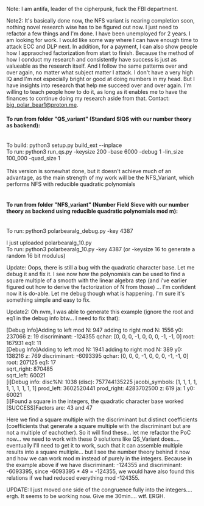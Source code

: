 Note: I am antifa, leader of the cipherpunk, fuck the FBI department. 

Note2: It's basically done now, the NFS variant is nearing completion soon, nothing novel research wise has to be figured out now. I just need to refactor a few things and I'm done.
I have been unemployed for 2 years. I am looking for work. I would like some way where I can have enough time to attack ECC and DLP next. In addition, for a payment, I can also show people how I appraoched factorization from start to finish. Because the method of how I conduct my research and consistently have success is just as valueable as the research itself. And I follow the same patterns over and over again, no matter what subject matter I attack. I don't have a very high IQ and I'm not especially bright or good at doing numbers in my head. But I have insights into research that help me succeed over and over again. I'm willing to teach people how to do it, as long as it enables me to have the finances to continue doing my research aside from that. Contact: big_polar_bear1@proton.me.

#### To run from folder "QS_variant" (Standard SIQS with our number theory as backend):</br></br>
To build: python3 setup.py build_ext --inplace</br>
To run: python3 run_qs.py -keysize 200 -base 6000 -debug 1 -lin_size 100_000 -quad_size 1</br></br>
This version is somewhat done, but it doesn't achieve much of an advantage, as the main strength of my work will be the NFS_Variant, which performs NFS with reducible quadratic polynomials<br><br>
#### To run from folder "NFS_variant" (Number Field Sieve with our number theory as backend using reducible quadratic polynomials mod m):</br></br>
To run: python3 polarbearalg_debug.py -key 4387 

I just uploaded polarbearalg_10.py</br>
To run: python3 polarbearalg_10.py -key 4387  (or -keysize 16 to generate a random 16 bit modulus)</br>

Update: Oops, there is still a bug with the quadratic character base. Let me debug it and fix it. I see now how the polynomials can be used to find a square multiple of a smooth with the linear algebra step (and i've earlier figured out how to derive the factorization of N from those) ... I'm confident now it is do-able. Let me debug though what is happening. I'm sure it's something simple and easy to fix.

Update2: Oh nvm, I was able to generate this example (ignore the root and eq1 in the debug info btw... I need to fix that): 

[Debug Info]Adding to left mod N: 947 adding to right mod N: 1556 y0: 237066 z: 19 discriminant: -124355 qchar: [0, 0, 0, -1, 0, 0, 0, -1, -1, 0] root: 167931 eq1: 11</br>
[Debug Info]Adding to left mod N: 1941 adding to right mod N: 389 y0: 138216 z: 769 discriminant: -6093395 qchar: [0, 0, 0, -1, 0, 0, 0, -1, -1, 0] root: 207125 eq1: 17</br>
sqrt_right:  870485</br>
sqrt_left:  60021</br>
[i]Debug info: disc%N: 1038 (disc): 757744135225 jacobi_symbols: [1, 1, 1, 1, 1, 1, 1, 1, 1, 1] prod_left: 3602520441 prod_right: 4283702500 z: 619 ja: 1 y0: 60021</br>
[i]Found a square in the integers, the quadratic character base worked</br>
[SUCCESS]Factors are: 43 and 47</br>

Here we find a square multiple with the discriminant but distinct coefficients (coefficients that generate a square multiple with the discriminant but are not a multiple of eachother). So it will find these... let me refactor the PoC now... we need to work with these 0 solutions like QS_Variant does.... eventually I'll need to get it to work, such that it can assemble multiple results into a square multiple... but I see the number theory behind it now and how we can work mod m instead of purely in the integers. Because in the example above if we have discriminant: -124355 and discriminant: -6093395, since -6093395 \* 49 = -124355, we would have also found this relations if we had reduced everything mod -124355. 

UPDATE: I just moved one side of the congruence fully into the integers.... ergh. It seems to be working now. Give me 30min.... wtf. ERGH.
